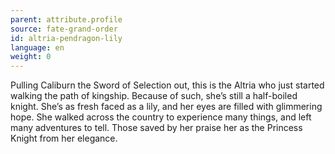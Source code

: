 ```yaml
---
parent: attribute.profile
source: fate-grand-order
id: altria-pendragon-lily
language: en
weight: 0
---
```


Pulling Caliburn the Sword of Selection out, this is the Altria who just started walking the path of kingship.
Because of such, she’s still a half-boiled knight.
She’s as fresh faced as a lily, and her eyes are filled with glimmering hope.
She walked across the country to experience many things, and left many adventures to tell.
Those saved by her praise her as the Princess Knight from her elegance.
